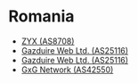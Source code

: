 # Romania

- [ZYX (AS8708)](http://traceroute.zyx.ro/)
- [Gazduire Web Ltd. (AS25116)](http://traceroute.ro/)
- [Gazduire Web Ltd. (AS25116)](http://traceroute.gazduire.ro/)
- [GxG Network (AS42550)](http://www.gxgnet.ro/network-tools/traceroute.html)

